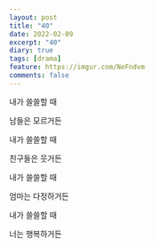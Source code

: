 ```yaml
---
layout: post
title: "40"
date: 2022-02-09
excerpt: "40"
diary: true
tags: [drama]
feature: https://imgur.com/NeFndvm
comments: false
---
```


내가 쓸쓸할 때

남들은 모르거든

내가 쓸쓸할 때

친구들은 웃거든

내가 쓸쓸할 때

엄마는 다정하거든

내가 쓸쓸할 때

너는 행복하거든
